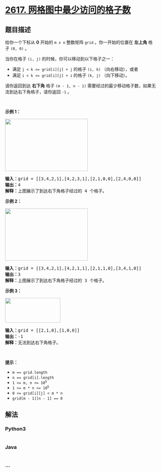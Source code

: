 # [2617. 网格图中最少访问的格子数](https://leetcode-cn.com/problems/minimum-number-of-visited-cells-in-a-grid)



## 题目描述

<!-- 这里写题目描述 -->

<p>给你一个下标从 <strong>0</strong>&nbsp;开始的&nbsp;<code>m x n</code>&nbsp;整数矩阵&nbsp;<code>grid</code>&nbsp;。你一开始的位置在&nbsp;<strong>左上角</strong>&nbsp;格子&nbsp;<code>(0, 0)</code>&nbsp;。</p>

<p>当你在格子&nbsp;<code>(i, j)</code>&nbsp;的时候，你可以移动到以下格子之一：</p>

<ul>
	<li>满足 <code>j &lt; k &lt;= grid[i][j] + j</code>&nbsp;的格子&nbsp;<code>(i, k)</code>&nbsp;（向右移动），或者</li>
	<li>满足 <code>i &lt; k &lt;= grid[i][j] + i</code>&nbsp;的格子&nbsp;<code>(k, j)</code>&nbsp;（向下移动）。</li>
</ul>

<p>请你返回到达 <strong>右下角</strong>&nbsp;格子&nbsp;<code>(m - 1, n - 1)</code>&nbsp;需要经过的最少移动格子数，如果无法到达右下角格子，请你返回&nbsp;<code>-1</code>&nbsp;。</p>

<p>&nbsp;</p>

<p><strong>示例 1：</strong></p>

<p><img alt="" src="https://assets.leetcode.com/uploads/2023/01/25/ex1.png" style="width: 271px; height: 171px;"></p>

<pre><b>输入：</b>grid = [[3,4,2,1],[4,2,3,1],[2,1,0,0],[2,4,0,0]]
<b>输出：</b>4
<b>解释：</b>上图展示了到达右下角格子经过的 4 个格子。
</pre>

<p><strong>示例 2：</strong></p>

<p><img alt="" src="https://assets.leetcode.com/uploads/2023/01/25/ex2.png" style="width: 271px; height: 171px;"></p>

<pre><b>输入：</b>grid = [[3,4,2,1],[4,2,1,1],[2,1,1,0],[3,4,1,0]]
<b>输出：</b>3
<strong>解释：</strong>上图展示了到达右下角格子经过的 3 个格子。
</pre>

<p><strong>示例 3：</strong></p>

<p><img alt="" src="https://assets.leetcode.com/uploads/2023/01/26/ex3.png" style="width: 181px; height: 81px;"></p>

<pre><b>输入：</b>grid = [[2,1,0],[1,0,0]]
<b>输出：</b>-1
<b>解释：</b>无法到达右下角格子。
</pre>

<p>&nbsp;</p>

<p><strong>提示：</strong></p>

<ul>
	<li><code>m == grid.length</code></li>
	<li><code>n == grid[i].length</code></li>
	<li><code>1 &lt;= m, n &lt;= 10<sup>5</sup></code></li>
	<li><code>1 &lt;= m * n &lt;= 10<sup>5</sup></code></li>
	<li><code>0 &lt;= grid[i][j] &lt; m * n</code></li>
	<li><code>grid[m - 1][n - 1] == 0</code></li>
</ul>


## 解法

<!-- 这里可写通用的实现逻辑 -->

<!-- tabs:start -->

### **Python3**

<!-- 这里可写当前语言的特殊实现逻辑 -->

```python

```

### **Java**

<!-- 这里可写当前语言的特殊实现逻辑 -->

```java

```

### **...**

```

```

<!-- tabs:end -->
